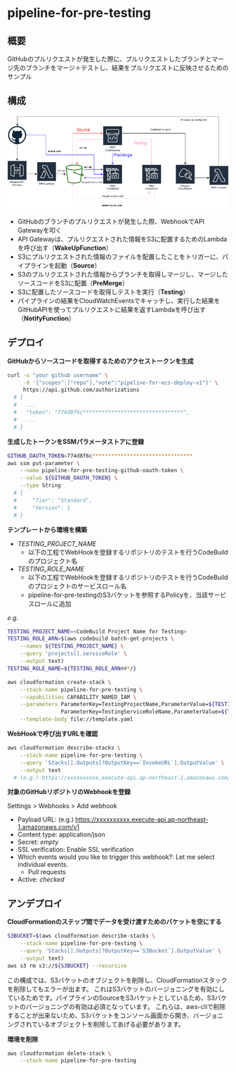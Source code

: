 # pipeline-for-pre-testing

## 概要

GitHubのプルリクエストが発生した際に、プルリクエストしたブランチとマージ先のブランチをマージ＋テストし、結果をプルリクエストに反映させるためのサンプル

## 構成

![構成図](https://github.com/ot-nemoto/pipeline-for-pre-testing/blob/images/pipeline-for-pre-testing.png)

- GitHubのブランチのプルリクエストが発生した際、WebhookでAPI Gatewayを叩く
- API Gatewayは、プルリクエストされた情報をS3に配置するためのLambdaを呼び出す（**WakeUpFunction**）
- S3にプルリクエストされた情報のファイルを配置したことをトリガーに、パイプラインを起動（**Source**）
- S3のプルリクエストされた情報からブランチを取得しマージし、マージしたソースコードをS3に配置（**PreMerge**）
- S3に配置したソースコードを取得しテストを実行（**Testing**）
- パイプラインの結果をCloudWatchEventsでキャッチし、実行した結果をGitHubAPIを使ってプルリクエストに結果を返すLambdaを呼び出す（**NotifyFunction**）

## デプロイ

**GitHubからソースコードを取得するためのアクセストークンを生成**

```sh
curl -u "your github username" \
     -d '{"scopes":["repo"],"note":"pipeline-for-ecs-deploy-v1"}' \
     https://api.github.com/authorizations
  # {
  #   ...
  #   "token": "774d8f6c********************************",
  #   ...
  # }
```

**生成したトークンをSSMパラメータストアに登録**

```sh
GITHUB_OAUTH_TOKEN=774d8f6c********************************
aws ssm put-parameter \
    --name pipeline-for-pre-testing-github-oauth-token \
    --value ${GITHUB_OAUTH_TOKEN} \
    --type String
  # {
  #     "Tier": "Standard",
  #     "Version": 1
  # }
```

**テンプレートから環境を構築**

- *TESTING_PROJECT_NAME*
  - 以下の工程でWebHookを登録するリポジトリのテストを行うCodeBuildのプロジェクト名
- *TESTING_ROLE_NAME*
  - 以下の工程でWebHookを登録するリポジトリのテストを行うCodeBuildのプロジェクトのサービスロール名
  - pipeline-for-pre-testingのS3バケットを参照するPolicyを、当該サービスロールに追加

*e.g.*

```sh
TESTING_PROJECT_NAME=<CodeBuild Project Name for Testing>
TESTING_ROLE_ARN=$(aws codebuild batch-get-projects \
    --names ${TESTING_PROJECT_NAME} \
    --query 'projects[].serviceRole' \
    --output text)
TESTING_ROLE_NAME=${TESTING_ROLE_ARN##*/}
```

```sh
aws cloudformation create-stack \
    --stack-name pipeline-for-pre-testing \
    --capabilities CAPABILITY_NAMED_IAM \
    --parameters ParameterKey=TestingProjectName,ParameterValue=${TESTING_PROJECT_NAME} \
                 ParameterKey=TestingServiceRoleName,ParameterValue=${TESTING_ROLE_NAME} \
    --template-body file://template.yaml
```

**WebHookで呼び出すURLを確認**

```sh
aws cloudformation describe-stacks \
    --stack-name pipeline-for-pre-testing \
    --query 'Stacks[].Outputs[?OutputKey==`InvokeURL`].OutputValue' \
    --output text
  # (e.g.) https://xxxxxxxxxx.execute-api.ap-northeast-1.amazonaws.com/v1
```

**対象のGitHubリポジトリのWebhookを登録**

Settings > Webhooks > Add webhook

- Payload URL: (e.g.) https://xxxxxxxxxx.execute-api.ap-northeast-1.amazonaws.com/v1
- Content type: application/json
- Secret: *empty*
- SSL verification: Enable SSL verification
- Which events would you like to trigger this webhook?: Let me select individual events.
  - Pull requests
- Active: *checked*

## アンデプロイ

**CloudFormationのステップ間でデータを受け渡すためのバケットを空にする**

```sh
S3BUCKET=$(aws cloudformation describe-stacks \
    --stack-name pipeline-for-pre-testing \
    --query 'Stacks[].Outputs[?OutputKey==`S3Bucket`].OutputValue' \
    --output text)
aws s3 rm s3://${S3BUCKET} --recursive
```

この構成では、S3バケットのオブジェクトを削除し、CloudFormationスタックを削除してもエラーが出ます。
これはS3バケットのバージョニングを有効にしているためです。パイプラインのSourceをS3バケットとしているため、S3バケットのバージョニングの有効は必須となっています。
これらは、aws-cliで削除することが出来ないため、S3バケットをコンソール画面から開き、バージョニングされているオブジェクトを削除してあげる必要があります。

**環境を削除**

```sh
aws cloudformation delete-stack \
    --stack-name pipeline-for-pre-testing
```
